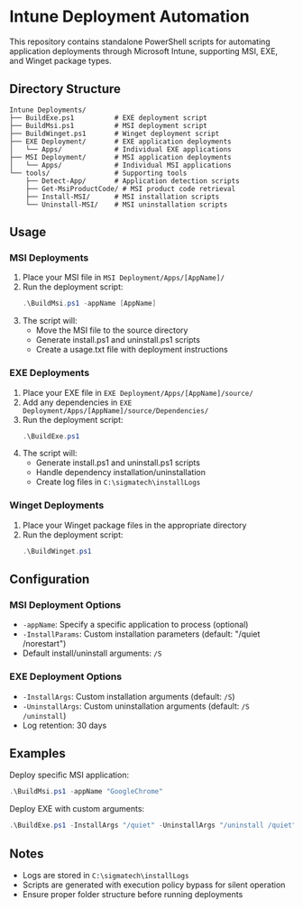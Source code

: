 # Intune Deployment Automation

This repository contains standalone PowerShell scripts for automating application deployments through Microsoft Intune, supporting MSI, EXE, and Winget package types.

## Directory Structure

```
Intune Deployments/
├── BuildExe.ps1          # EXE deployment script
├── BuildMsi.ps1          # MSI deployment script
├── BuildWinget.ps1       # Winget deployment script
├── EXE Deployment/       # EXE application deployments
│   └── Apps/             # Individual EXE applications
├── MSI Deployment/       # MSI application deployments
│   └── Apps/             # Individual MSI applications
└── tools/                # Supporting tools
    ├── Detect-App/       # Application detection scripts
    ├── Get-MsiProductCode/ # MSI product code retrieval
    ├── Install-MSI/      # MSI installation scripts
    └── Uninstall-MSI/    # MSI uninstallation scripts
```

## Usage

### MSI Deployments

1. Place your MSI file in `MSI Deployment/Apps/[AppName]/`
2. Run the deployment script:
   ```powershell
   .\BuildMsi.ps1 -appName [AppName]
   ```
3. The script will:
   - Move the MSI file to the source directory
   - Generate install.ps1 and uninstall.ps1 scripts
   - Create a usage.txt file with deployment instructions

### EXE Deployments

1. Place your EXE file in `EXE Deployment/Apps/[AppName]/source/`
2. Add any dependencies in `EXE Deployment/Apps/[AppName]/source/Dependencies/`
3. Run the deployment script:
   ```powershell
   .\BuildExe.ps1
   ```
4. The script will:
   - Generate install.ps1 and uninstall.ps1 scripts
   - Handle dependency installation/uninstallation
   - Create log files in `C:\sigmatech\installLogs`

### Winget Deployments

1. Place your Winget package files in the appropriate directory
2. Run the deployment script:
   ```powershell
   .\BuildWinget.ps1
   ```

## Configuration

### MSI Deployment Options
- `-appName`: Specify a specific application to process (optional)
- `-InstallParams`: Custom installation parameters (default: "/quiet /norestart")
- Default install/uninstall arguments: `/S`

### EXE Deployment Options
- `-InstallArgs`: Custom installation arguments (default: `/S`)
- `-UninstallArgs`: Custom uninstallation arguments (default: `/S /uninstall`)
- Log retention: 30 days

## Examples

Deploy specific MSI application:
```powershell
.\BuildMsi.ps1 -appName "GoogleChrome"
```

Deploy EXE with custom arguments:
```powershell
.\BuildExe.ps1 -InstallArgs "/quiet" -UninstallArgs "/uninstall /quiet"
```

## Notes
- Logs are stored in `C:\sigmatech\installLogs`
- Scripts are generated with execution policy bypass for silent operation
- Ensure proper folder structure before running deployments
